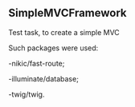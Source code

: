 ## <a name="SimpleMVCFramework"></a>SimpleMVCFramework

Test task, to create a simple MVC

Such packages were used:

-nikic/fast-route;

-illuminate/database;

-twig/twig.

